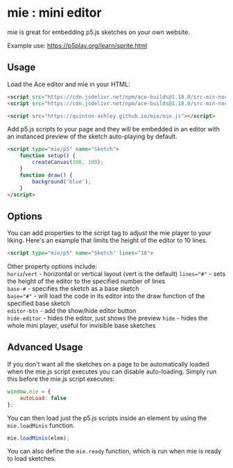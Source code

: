 # mie : mini editor

mie is great for embedding p5.js sketches on your own website.

Example use: https://p5play.org/learn/sprite.html

## Usage

Load the Ace editor and mie in your HTML:

```html
<script src="https://cdn.jsdelivr.net/npm/ace-builds@1.18.0/src-min-noconflict/ace.min.js"></script>
<script src="https://cdn.jsdelivr.net/npm/ace-builds@1.18.0/src-min-noconflict/ext-language_tools.js"></script>

<script src="https://quinton-ashley.github.io/mie/mie.js"></script>
```

Add p5.js scripts to your page and they will be embedded in an editor with an instanced preview of the sketch auto-playing by default.

```html
<script type="mie/p5" name="Sketch">
	function setup() {
		createCanvas(100, 100);
	}
	function draw() {
		background('blue');
	}
</script>
```

## Options

You can add properties to the script tag to adjust the mie player to your liking. Here's an example that limits the height of the editor to 10 lines.

```html
<script type="mie/p5" name="Sketch" lines="10">
```

Other property options include:  
`horiz`/`vert` - horizontal or vertical layout (vert is the default)
`lines="#"` - sets the height of the editor to the specified number of lines  
`base-#` - specifies the sketch as a base sketch  
`base="#"` - will load the code in its editor into the draw function of the specified base sketch  
`editor-btn` - add the show/hide editor button  
`hide-editor` - hides the editor, just shows the preview
`hide` - hides the whole mini player, useful for invisible base sketches

## Advanced Usage

If you don't want all the sketches on a page to be automatically loaded when the mie.js script executes you can disable auto-loading. Simply run this before the mie.js script executes:

```js
window.mie = {
	autoLoad: false
};
```

You can then load just the p5.js scripts inside an element by using the `mie.loadMinis` function.

```js
mie.loadMinis(elem);
```

You can also define the `mie.ready` function, which is run when mie is ready to load sketches.
